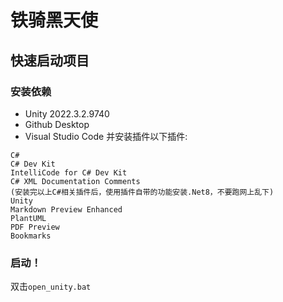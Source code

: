 # 铁骑黑天使
## 快速启动项目
### 安装依赖
- Unity 2022.3.2.9740
- Github Desktop
- Visual Studio Code 并安装插件以下插件:
```
C#
C# Dev Kit
IntelliCode for C# Dev Kit
C# XML Documentation Comments
(安装完以上C#相关插件后，使用插件自带的功能安装.Net8，不要跑网上乱下)
Unity
Markdown Preview Enhanced
PlantUML
PDF Preview
Bookmarks
```
### 启动！
双击`open_unity.bat`